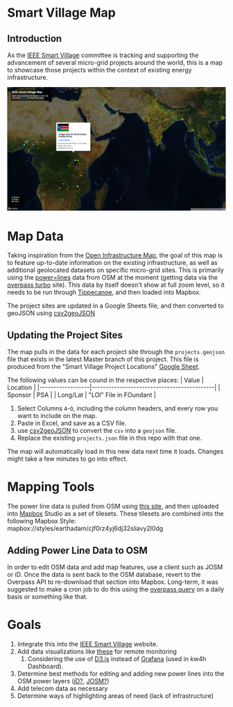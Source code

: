 # Smart Village Map

## Introduction
As the [IEEE Smart Village](https://smartvillage.ieee.org/) committee is tracking and supporting the advancement of several micro-grid projects around the world,
this is a map to showcase those projects within the context of existing energy infrastructure.

![](https://github.com/OhioAdam/RemoteMonitorMap/blob/master/Img/smart_village_map.png)

# Map Data
Taking inspiration from the [Open Infrastructure Map](https://openinframap.org/#4/31.99/-40.91/Power-Telecoms), the goal of this map is to 
feature up-to-date information on the existing infrastructure, as well as additional geolocated datasets on specific micro-grid sites.
This is primarily using the [power=lines](https://wiki.openstreetmap.org/wiki/Power) data from OSM at the moment (getting data via the [overpass turbo](http://overpass-turbo.eu/) site). This data by itself doesn't show at full zoom level, so it needs to be run through [Tippecanoe](https://www.mapbox.com/help/adjust-tileset-zoom-extent/), and then loaded into Mapbox.

The project sites are updated in a Google Sheets file, and then converted to geoJSON using [csv2geoJSON](https://github.com/mapbox/csv2geojson)

## Updating the Project Sites
The map pulls in the data for each project site through the `projects.geojson` file that exists in the latest Master branch of this project. This file is produced from the "Smart Village Project Locations" [Google Sheet](https://docs.google.com/spreadsheets/d/1XMTSGbI8A6yrwcfD-uBw8_eZn62BZrWo0-xXFgGbB2E/edit?usp=sharing). 

The following values can be cound in the respective places:
| Value            | Location                                   |
|------------------|--------------------------------------------|
| Sponsor          | PSA                                        |
| Long/Lat         | "LOI" File in FOundant                     |


1. Select Columns `A`-`O`, including the column headers, and every row you want to include on the map.
1. Paste in Excel, and save as a CSV file.
1. use [csv2geoJSON](https://github.com/mapbox/csv2geojson) to convert the `csv` into a `geojson` file.
1. Replace the existing `projects.json` file in this repo with that one.

The map will automatically load in this new data next time it loads. Changes might take a few minutes to go into effect.


# Mapping Tools
The power line data is pulled from OSM using [this site](http://overpass-turbo.eu/), and then uploaded into [Mapbox](https://www.mapbox.com/) Studio as a set of tilesets.
These tilesets are combined into the following Mapbox Style: mapbox://styles/earthadam/cjf0rz4yj6dj32sliavy2l0dg

## Adding Power Line Data to OSM
In order to edit OSM data and add map features, use a client such as JOSM or iD. Once the data is sent back to the OSM database, revert to the Overpass API to re-download that section into Mapbox. Long-term, it was suggested to make a cron job to do this using the [overpass query](https://github.com/perliedman/query-overpass) on a daily basis or something like that.

# Goals
1. Integrate this into the [IEEE Smart Village](http://ieee-smart-village.org/) website.
2. Add data visualizations like [these](http://kw4h.org/dashboard/db/filibaba?refresh=1m&orgId=2) for remote monitoring 
    1. Considering the use of [D3.js](https://d3js.org/) instead of [Grafana](https://grafana.com/) (used in kw4h Dashboard).
3. Determine best methods for editing and adding new power lines into the OSM power layers ([iD?](http://ideditor.com/), [JOSM?](https://josm.openstreetmap.org/))
4. Add telecom data as necessary
5. Determine ways of highlighting areas of need (lack of infrastructure)
